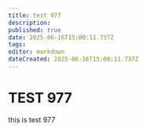 ```yaml
---
title: test 977
description: 
published: true
date: 2025-06-16T15:00:11.737Z
tags: 
editor: markdown
dateCreated: 2025-06-16T15:00:11.737Z
---
```


# TEST 977
this is test 977
